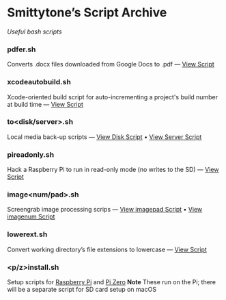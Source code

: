 # Smittytone’s Script Archive #

*Useful bash scripts*

### pdfer.sh ###

Converts .docx files downloaded from Google Docs to .pdf &mdash; [View Script](pdfer.sh)

### xcodeautobuild.sh ###

Xcode-oriented build script for auto-incrementing a project's build number at build time &mdash; [View Script](xcodeautobuild.sh)

### to&lt;disk/server&gt;.sh ###

Local media back-up scripts &mdash; [View Disk Script](todisk.sh) &bull; [View Server Script](toserver.sh)

### pireadonly.sh ###

Hack a Raspberry Pi to run in read-only mode (no writes to the SD) &mdash; [View Script](pireadonly.sh)

### image&lt;num/pad&gt;.sh ###

Screengrab image processing scrips &mdash; [View imagepad Script](imagepad.sh) &bull; [View imagenum Script](imagenum.sh)

### lowerext.sh ###

Convert working directory’s file extensions to lowercase &mdash; [View Script](lowerext.sh)

### &lt;p/z&gt;install.sh ###

Setup scripts for [Raspberry Pi](pinstall.sh) and [Pi Zero](zinstall.sh) **Note** These run on the Pi; there will be a separate script for SD card setup on macOS